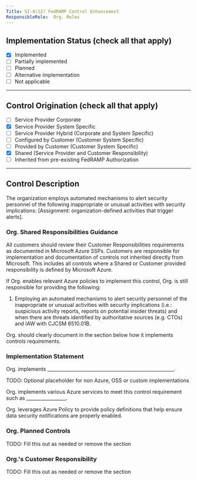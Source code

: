 ```yaml
---
Title: SI-4(12) FedRAMP Control Enhancement
ResponsibleRole:  Org. Roles
---
```

## Implementation Status (check all that apply)

* [x] Implemented
* [ ] Partially implemented
* [ ] Planned
* [ ] Alternative implementation
* [ ] Not applicable

---

## Control Origination (check all that apply)

* [ ] Service Provider Corporate
* [x] Service Provider System Specific
* [ ] Service Provider Hybrid (Corporate and System Specific)
* [ ] Configured by Customer (Customer System Specific)
* [ ] Provided by Customer (Customer System Specific)
* [x] Shared (Service Provider and Customer Responsibility)
* [ ] Inherited from pre-existing FedRAMP Authorization

---

## Control Description

The organization employs automated mechanisms to alert security personnel of the following inappropriate or unusual activities with security implications: [Assignment: organization-defined activities that trigger alerts].

### Org. Shared Responsibilities Guidance

All customers should review their Customer Responsibilities requirements as documented in Microsoft Azure SSPs. Customers are responsible for implementation and documentation of controls not inherited directly from Microsoft. This includes all controls where a Shared or Customer provided responsibility is defined by Microsoft Azure.

If Org. enables relevant Azure policies to implement this control, Org. is still responsible for providing the following:

1. Employing an automated mechanisms to alert security personnel of the inappropriate or unusual activities with security implications (i.e.: suspicious activity reports, reports on potential insider threats) and when there are threats identified by authoritative sources (e.g. CTOs) and IAW  with CJCSM 6510.01B.

Org. should clearly document in the section below how it implements controls requirements.

### Implementation Statement

Org. implements ______________________________________________________.

TODO: Optional placeholder for non Azure, OSS or custom implementations

Org. implements various Azure services to meet this control requirement such as _________________.

Org. leverages Azure Policy to provide policy definitions that help ensure data security notifications are properly enabled.

### Org. Planned Controls

TODO: Fill this out as needed or remove the section

### Org.'s Customer Responsibility

TODO: Fill this out as needed or remove the section
